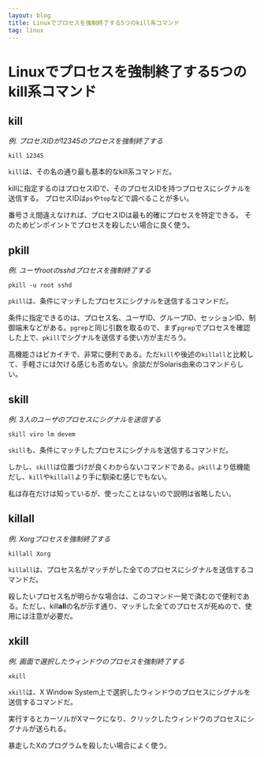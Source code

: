 ```yaml
---
layout: blog
title: Linuxでプロセスを強制終了する5つのkill系コマンド
tag: linux
---
```


# Linuxでプロセスを強制終了する5つのkill系コマンド

## kill

*例. プロセスIDが12345のプロセスを強制終了する*

~~~~
kill 12345
~~~~

`kill`は、その名の通り最も基本的なkill系コマンドだ。

killに指定するのはプロセスIDで、そのプロセスIDを持つプロセスにシグナルを送信する。
プロセスIDは`ps`や`top`などで調べることが多い。

番号さえ間違えなければ、プロセスIDは最も的確にプロセスを特定できる。
そのためピンポイントでプロセスを殺したい場合に良く使う。

## pkill

*例. ユーザrootのsshdプロセスを強制終了する*

~~~~
pkill -u root sshd
~~~~

`pkill`は、条件にマッチしたプロセスにシグナルを送信するコマンドだ。

条件に指定できるのは、プロセス名、ユーザID、グループID、セッションID、制御端末などがある。`pgrep`と同じ引数を取るので、まず`pgrep`でプロセスを確認した上で、`pkill`でシグナルを送信する使い方が主だろう。

高機能さはピカイチで、非常に便利である。ただ`kill`や後述の`killall`と比較して、手軽さには欠ける感じも否めない。余談だがSolaris由来のコマンドらしい。

## skill

*例. 3人のユーザのプロセスにシグナルを送信する*

~~~~
skill viro lm devem
~~~~

`skill`も、条件にマッチしたプロセスにシグナルを送信するコマンドだ。

しかし、`skill`は位置づけが良くわからないコマンドである。`pkill`より低機能だし、`kill`や`killall`より手に馴染む感じでもない。

私は存在だけは知っているが、使ったことはないので説明は省略したい。

## killall

*例. Xorgプロセスを強制終了する*

~~~~
killall Xorg
~~~~

`killall`は、プロセス名がマッチがした全てのプロセスにシグナルを送信するコマンドだ。

殺したいプロセス名が明らかな場合は、このコマンド一発で済むので便利である。ただし、kill**all**の名が示す通り、マッチした全てのプロセスが死ぬので、使用には注意が必要だ。

## xkill

*例. 画面で選択したウィンドウのプロセスを強制終了する*

~~~~
xkill
~~~~

`xkill`は、X Window System上で選択したウィンドウのプロセスにシグナルを送信するコマンドだ。

実行するとカーソルがXマークになり、クリックしたウィンドウのプロセスにシグナルが送られる。

暴走したXのプログラムを殺したい場合によく使う。
